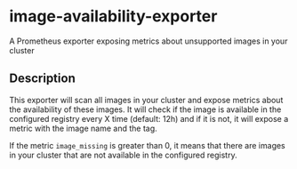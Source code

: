 # image-availability-exporter

A Prometheus exporter exposing metrics about unsupported images in your cluster

## Description

This exporter will scan all images in your cluster and expose metrics about the 
availability of these images. It will check if the image is available in the 
configured registry every X time (default: 12h) and if it is not, it will expose
a metric with the image name and the tag.

If the metric `image_missing` is greater than 0, it means that there are images
in your cluster that are not available in the configured registry.
